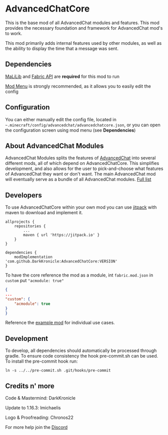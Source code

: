 # AdvancedChatCore

This is the base mod of all AdvancedChat modules and features. This mod provides the necessary foundation and framework for AdvancedChat mod's to work.

This mod primarily adds internal features used by other modules, as well as the ability to display the time that a message was sent.

## Dependencies
[MaLiLib](https://www.curseforge.com/minecraft/mc-mods/malilib) and [Fabric API](https://www.curseforge.com/minecraft/mc-mods/fabric-api/) are **required** for this mod to run

[Mod Menu](https://www.curseforge.com/minecraft/mc-mods/modmenu) is strongly recommended, as it allows you to easily edit the config


## Configuration

You can either manually edit the config file, located in `~.minecraft/config/advancedchat/advancedchatcore.json`, or you can open the configuration screen using mod menu (see **Dependencies**)


## About AdvancedChat Modules

AdvancedChat Modules splits the features of [AdvancedChat](https://www.curseforge.com/minecraft/mc-mods/advancedchat/) into several different mods, all of which depend on AdvancedChatCore. This simplifies development, and also allows for the user to pick-and-choose what features of AdvancedChat they want or don't want. The main AdvancedChat mod will eventually serve as a bundle of all AdvancedChat modules. [Full list](https://github.com/DarkKronicle/AdvancedChatCore/wiki/Modules-List)

## Developers

To use AdvancedChatCore within your own mod you can use [jitpack](https://jitpack.io/) with maven to download and implement it.

```
allprojects {
	repositories {
		...
		maven { url 'https://jitpack.io' }
	}
}
```

```
dependencies {
	modImplementation 'com.github.DarkKronicle:AdvancedChatCore:VERSION'
}
```

To have the core reference the mod as a module, int `fabric.mod.json` in `custom` put `"acmodule: true"`

```JSON
{
...
"custom": {
	"acmodule": true
}
}
```

Reference the [example mod](https://github.com/DarkKronicle/AdvancedChatModuleTemplate) for individual use cases.

## Development

To develop, all dependencies should automatically be processed through gradle. To ensure code consistency the hook pre-commit.sh can be used. To install the pre-commit hook run:

`ln -s ../../pre-commit.sh .git/hooks/pre-commit`

## Credits n' more

Code & Mastermind: DarkKronicle

Update to 1.16.3: lmichaelis

Logo & Proofreading: Chronos22

For more help join the [Discord](https://discord.gg/WnaE3uZxDA)
